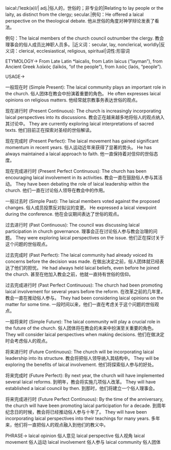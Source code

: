laical:/ˈleɪɪk(ə)l/| adj.|俗人的，世俗的；非专业的|Relating to lay people or the laity, as distinct from the clergy; secular.|例句：He offered a laical perspective on the theological debate. 他从世俗的角度对神学辩论发表了看法。

例句：The laical members of the church council outnumber the clergy. 教会理事会的俗人成员比神职人员多。|近义词：secular, lay, nonclerical, worldly|反义词：clerical, ecclesiastical, religious, spiritual|词性:形容词

ETYMOLOGY->
From Late Latin *laicalis, from Latin laicus (“layman”), from Ancient Greek λαϊκός (laïkós, “of the people”), from λαός (laós, “people”).

USAGE->

一般现在时 (Simple Present):
The laical community plays an important role in the church.  俗人团体在教会中扮演着重要的角色。
He often expresses laical opinions on religious matters. 他经常就宗教事务表达世俗的观点。

现在进行时 (Present Continuous):
The church is increasingly incorporating laical perspectives into its discussions. 教会正在越来越多地将俗人的观点纳入其讨论中。
They are currently exploring laical interpretations of sacred texts. 他们目前正在探索对圣经的世俗解读。

现在完成时 (Present Perfect):
The laical movement has gained significant momentum in recent years. 俗人运动近年来获得了显著的势头。
He has always maintained a laical approach to faith. 他一直保持着对信仰的世俗态度。

现在完成进行时 (Present Perfect Continuous):
The church has been encouraging laical involvement in its activities. 教会一直在鼓励俗人参与其活动。
They have been debating the role of laical leadership within the church.  他们一直在讨论俗人领导在教会中的作用。

一般过去时 (Simple Past):
The laical members voted against the proposed changes. 俗人成员投票反对拟议的变更。
He expressed a laical viewpoint during the conference. 他在会议期间表达了世俗的观点。

过去进行时 (Past Continuous):
The council was discussing laical participation in church governance. 理事会正在讨论俗人参与教会治理的问题。
They were exploring laical perspectives on the issue. 他们正在探讨关于这个问题的世俗观点。

过去完成时 (Past Perfect):
The laical community had already voiced its concerns before the decision was made. 在做出决定之前，俗人团体就已经表达了他们的担忧。
He had always held laical beliefs, even before he joined the church.  甚至在他加入教会之前，他就一直持有世俗的信仰。

过去完成进行时 (Past Perfect Continuous):
The church had been promoting laical involvement for several years before the reform. 在改革之前的几年里，教会一直在推动俗人参与。
They had been considering laical opinions on the matter for some time. 一段时间以来，他们一直在考虑关于这个问题的世俗观点。

一般将来时 (Simple Future):
The laical community will play a crucial role in the future of the church. 俗人团体将在教会的未来中扮演至关重要的角色。
They will consider laical perspectives when making decisions. 他们在做决定时会考虑俗人的观点。

将来进行时 (Future Continuous):
The church will be incorporating laical leadership into its structure. 教会将把俗人领导纳入其结构中。
They will be exploring the benefits of laical involvement. 他们将探索俗人参与的好处。

将来完成时 (Future Perfect):
By next year, the church will have implemented several laical reforms. 到明年，教会将实施几项俗人改革。
They will have established a laical council by then. 到那时，他们将建立一个俗人理事会。

将来完成进行时 (Future Perfect Continuous):
By the time of the anniversary, the church will have been promoting laical participation for a decade. 到周年纪念日的时候，教会将已经推动俗人参与十年了。
They will have been incorporating laical perspectives into their teachings for many years. 多年来，他们将一直把俗人的观点融入到他们的教义中。


PHRASE->
laical opinion  俗人意见
laical perspective  俗人视角
laical movement  俗人运动
laical involvement  俗人参与
laical community  俗人团体
